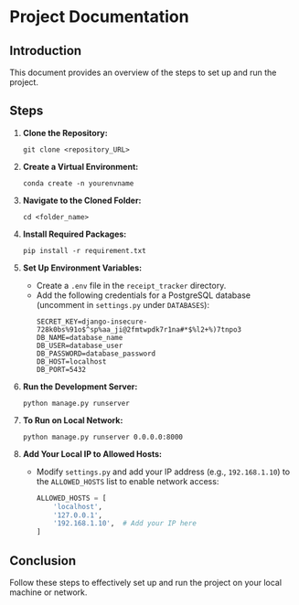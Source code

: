 # Project Documentation

## Introduction
This document provides an overview of the steps to set up and run the project.

## Steps
1. **Clone the Repository:** 
    ```
    git clone <repository_URL>
    ```

2. **Create a Virtual Environment:** 
    ```
    conda create -n yourenvname
    ```

3. **Navigate to the Cloned Folder:** 
    ```
    cd <folder_name>
    ```

4. **Install Required Packages:** 
    ```
    pip install -r requirement.txt
    ```

5. **Set Up Environment Variables:**
    - Create a `.env` file in the `receipt_tracker` directory.
    - Add the following credentials for a PostgreSQL database (uncomment in `settings.py` under `DATABASES`):
        ```
        SECRET_KEY=django-insecure-728k0bs%91o$^sp%aa_ji@2fmtwpdk7r1na#*$%l2+%)7tnpo3 
        DB_NAME=database_name 
        DB_USER=database_user 
        DB_PASSWORD=database_password 
        DB_HOST=localhost 
        DB_PORT=5432
        ```

6. **Run the Development Server:** 
    ```
    python manage.py runserver
    ```

7. **To Run on Local Network:** 
    ```
    python manage.py runserver 0.0.0.0:8000
    ```

8. **Add Your Local IP to Allowed Hosts:** 
    - Modify `settings.py` and add your IP address (e.g., `192.168.1.10`) to the `ALLOWED_HOSTS` list to enable network access:
        ```python
        ALLOWED_HOSTS = [
            'localhost',
            '127.0.0.1',
            '192.168.1.10',  # Add your IP here
        ]
        ```

## Conclusion
Follow these steps to effectively set up and run the project on your local machine or network.
